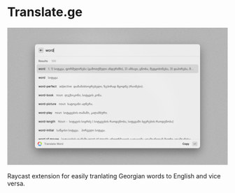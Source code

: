 # Translate.ge

![Screenshot](./metadata/raycast-translate-ge-1.png)

Raycast extension for easily tranlating Georgian words to English and vice versa.